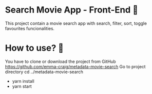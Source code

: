 # Search Movie App - Front-End 🦄️
This project contain a movie search app with search, filter, sort, toggle favourites funcionalities.

# How to use? 🔮
You have to clone or download the project from GitHub https://github.com/emma-craig/metadata-movie-search
Go to project directory 
cd ../metadata-movie-search

- yarn install
- yarn start
